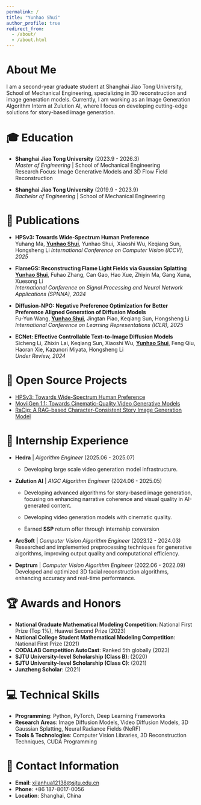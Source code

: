 ```yaml
---
permalink: /
title: "Yunhao Shui"
author_profile: true
redirect_from: 
  - /about/
  - /about.html
---
```


# About Me

I am a second-year graduate student at Shanghai Jiao Tong University, School of Mechanical Engineering, specializing in 3D reconstruction and image generation models. Currently, I am working as an Image Generation Algorithm Intern at Zulution AI, where I focus on developing cutting-edge solutions for story-based image generation.

# 🎓 Education

- **Shanghai Jiao Tong University** (2023.9 - 2026.3)  
  *Master of Engineering* | School of Mechanical Engineering  
  Research Focus: Image Generative Models and 3D Flow Field Reconstruction

- **Shanghai Jiao Tong University** (2019.9 - 2023.9)  
  *Bachelor of Engineering* | School of Mechanical Engineering  

# 📝 Publications

- **HPSv3: Towards Wide-Spectrum Human Preference**  
   Yuhang Ma, **<u>Yunhao Shui</u>**, Yunhao Shui, Xiaoshi Wu, Keqiang Sun, Hongsheng Li
  *International Conference on Computer Vision (ICCV), 2025*

- **FlameGS: Reconstructing Flame Light Fields via Gaussian Splatting**  
  **<u>Yunhao Shui</u>**, Fuhao Zhang, Can Gao, Hao Xue, Zhiyin Ma, Gang Xuna, Xuesong Li  
  *International Conference on Signal Processing and Neural Network Applications (SPNNA), 2024*

- **Diffusion-NPO: Negative Preference Optimization for Better Preference Aligned Generation of Diffusion Models**  
  Fu-Yun Wang, **<u>Yunhao Shui</u>**, Jingtan Piao, Keqiang Sun, Hongsheng Li  
  *International Conference on Learning Representations (ICLR), 2025*

- **ECNet: Effective Controllable Text-to-Image Diffusion Models**  
  Sicheng Li, Zhixin Lai, Keqiang Sun, Xiaoshi Wu, **<u>Yunhao Shui</u>**, Feng Qiu, Haoran Xie, Kazunori Miyata, Hongsheng Li  
  *Under Review, 2024*

# 🎉 Open Source Projects 

- [HPSv3: Towards Wide-Spectrum Human Preference](https://github.com/MizzenAI/HPSv3)
- [MoviiGen 1.1: Towards Cinematic-Quality Video Generative Models](https://github.com/ZulutionAI/MoviiGen1.1)
- [RaCig: A RAG-based Character-Consistent Story Image Generation Model](https://github.com/ZulutionAI/RaCig)

# 💼 Internship Experience
- **Hedra** \| *Algorithm Engineer* (2025.06 - 2025.07)  
  - Developing large scale video generation model infrastructure. 

- **Zulution AI** \| *AIGC Algorithm Engineer* (2024.06 - 2025.05)  
  - Developing advanced algorithms for story-based image generation, focusing on enhancing narrative coherence and visual quality in AI-generated content. 
  
  - Developing video generation models with cinematic quality.

  - Earned **SSP** return offer through internship conversion

- **ArcSoft** \| *Computer Vision Algorithm Engineer* (2023.12 - 2024.03)  
  Researched and implemented preprocessing techniques for generative algorithms, improving output quality and computational efficiency.

- **Deptrum** \| *Computer Vision Algorithm Engineer* (2022.06 - 2022.09)  
  Developed and optimized 3D facial reconstruction algorithms, enhancing accuracy and real-time performance.

# 🏆 Awards and Honors

- **National Graduate Mathematical Modeling Competition**: National First Prize (Top 1%), Huawei Second Prize (2023)
- **National College Student Mathematical Modeling Competition**: National First Prize (2021)
- **CODALAB Competition AutoCast**: Ranked 5th globally (2023)
- **SJTU University-level Scholarship (Class B)**: (2020)
- **SJTU University-level Scholarship (Class C)**: (2021)
- **Junzheng Scholar**: (2021)

# 💻 Technical Skills

- **Programming**: Python, PyTorch, Deep Learning Frameworks
- **Research Areas**: Image Diffusion Models, Video Diffusion Models, 3D Gaussian Splatting, Neural Radiance Fields (NeRF)
- **Tools & Technologies**: Computer Vision Libraries, 3D Reconstruction Techniques, CUDA Programming

# 📧 Contact Information

- **Email**: xilanhua12138@sjtu.edu.cn
- **Phone**: +86 187-8017-0056
- **Location**: Shanghai, China